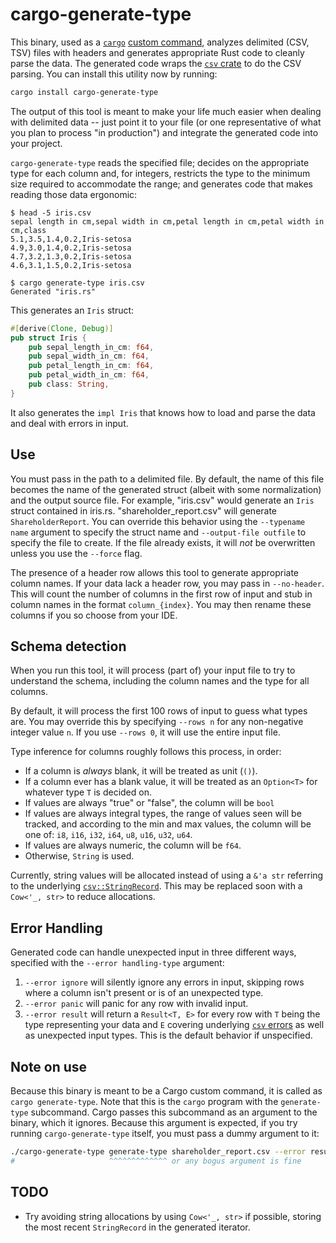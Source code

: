 # cargo-generate-type

This binary, used as a [`cargo`](https://doc.rust-lang.org/cargo/) [custom command](https://doc.rust-lang.org/book/ch14-05-extending-cargo.html), analyzes delimited (CSV, TSV) files with headers and generates appropriate Rust code to cleanly parse the data. The generated code wraps the [`csv` crate](https://crates.io/crates/csv) to do the CSV parsing. You can install this utility now by running:

```bash
cargo install cargo-generate-type
```

The output of this tool is meant to make your life much easier when dealing with delimited data -- just point it to your file (or one representative of what you plan to process "in production") and integrate the generated code into your project.

`cargo-generate-type` reads the specified file; decides on the appropriate type for each column and, for integers, restricts the type to the minimum size required to accommodate the range; and generates code that makes reading those data ergonomic:

```ignore
$ head -5 iris.csv
sepal length in cm,sepal width in cm,petal length in cm,petal width in cm,class
5.1,3.5,1.4,0.2,Iris-setosa
4.9,3.0,1.4,0.2,Iris-setosa
4.7,3.2,1.3,0.2,Iris-setosa
4.6,3.1,1.5,0.2,Iris-setosa

$ cargo generate-type iris.csv
Generated "iris.rs"
```

This generates an `Iris` struct:

```rust
#[derive(Clone, Debug)]
pub struct Iris {
    pub sepal_length_in_cm: f64,
    pub sepal_width_in_cm: f64,
    pub petal_length_in_cm: f64,
    pub petal_width_in_cm: f64,
    pub class: String,
}
```

It also generates the `impl Iris` that knows how to load and parse the data and deal with errors in input.

## Use

You must pass in the path to a delimited file. By default, the name of this file becomes the name of the generated struct (albeit with some normalization) and the output source file. For example, "iris.csv" would generate an `Iris` struct contained in iris.rs. "shareholder_report.csv" will generate `ShareholderReport`. You can override this behavior using the `--typename name` argument to specify the struct name and `--output-file outfile` to specify the file to create. If the file already exists, it will _not_ be overwritten unless you use the `--force` flag.

The presence of a header row allows this tool to generate appropriate column names. If your data lack a header row, you may pass in `--no-header`. This will count the number of columns in the first row of input and stub in column names in the format `column_{index}`. You may then rename these columns if you so choose from your IDE.

## Schema detection

When you run this tool, it will process (part of) your input file to try to understand the schema, including the column names and the type for all columns. 

By default, it will process the first 100 rows of input to guess what types are. You may override this by specifying `--rows n` for any non-negative integer value `n`. If you use `--rows 0`, it will use the entire input file.

Type inference for columns roughly follows this process, in order:
* If a column is _always_ blank, it will be treated as unit (`()`).
* If a column ever has a blank value, it will be treated as an `Option<T>` for whatever type `T` is decided on.
* If values are always "true" or "false", the column will be `bool`
* If values are always integral types, the range of values seen will be tracked, and according to the min and max values, the column will be one of: `i8`, `i16`, `i32`, `i64`, `u8`, `u16`, `u32`, `u64`.
* If values are always numeric, the column will be `f64`.
* Otherwise, `String` is used.

Currently, string values will be allocated instead of using a `&'a str` referring to the underlying [`csv::StringRecord`](https://docs.rs/csv/latest/csv/struct.StringRecord.html). This may be replaced soon with a `Cow<'_, str>` to reduce allocations.

## Error Handling

Generated code can handle unexpected input in three different ways, specified with the `--error handling-type` argument:

1. `--error ignore` will silently ignore any errors in input, skipping rows where a column isn't present or is of an unexpected type.
2. `--error panic` will panic for any row with invalid input.
3. `--error result` will return a `Result<T, E>` for every row with `T` being the type representing your data and `E` covering underlying [`csv` errors](https://docs.rs/csv/latest/csv/struct.Error.html) as well as unexpected input types. This is the default behavior if unspecified.

## Note on use

Because this binary is meant to be a Cargo custom command, it is called as `cargo generate-type`. Note that this is the `cargo` program with the `generate-type` subcommand. Cargo passes this subcommand as an argument to the binary, which it ignores. Because this argument is expected, if you try running `cargo-generate-type` itself, you must pass a dummy argument to it:

```bash
./cargo-generate-type generate-type shareholder_report.csv --error result
#                     ^^^^^^^^^^^^^ or any bogus argument is fine
```

## TODO
* Try avoiding string allocations by using `Cow<'_, str>` if possible, storing the most recent `StringRecord` in the generated iterator.
